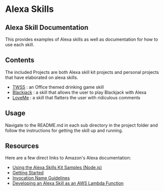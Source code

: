 # Alexa Skills

## Alexa Skill Documentation
This provides examples of Alexa skills as well as documentation for how to use each skill.

## Contents
The included Projects are both Alexa skill kit projects and personal projects that have elaborated on alexa skills.

- [TWSS](TWSS/) : an Office themed drinking game skill 
- [Blackjack](Blackjack/) : a skill that allows the user to play Blackjack with Alexa
- [LoveMe](LoveMe/) : a skill that flatters the user with ridiculous comments


## Usage
Navigate to the README.md in each sub directory in the project folder and follow the instructions for getting the skill up and running.

## Resources
Here are a few direct links to Amazon's Alexa documentation:

- [Using the Alexa Skills Kit Samples (Node.js)](https://developer.amazon.com/public/solutions/alexa/alexa-skills-kit/docs/using-the-alexa-skills-kit-samples)
- [Getting Started](https://developer.amazon.com/appsandservices/solutions/alexa/alexa-skills-kit/getting-started-guide)
- [Invocation Name Guidelines](https://developer.amazon.com/public/solutions/alexa/alexa-skills-kit/docs/choosing-the-invocation-name-for-an-alexa-skill)
- [Developing an Alexa Skill as an AWS Lambda Function](https://developer.amazon.com/appsandservices/solutions/alexa/alexa-skills-kit/docs/developing-an-alexa-skill-as-a-lambda-function)

